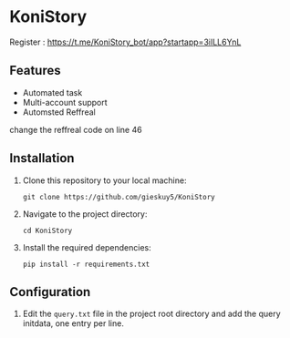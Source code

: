 # KoniStory

Register : https://t.me/KoniStory_bot/app?startapp=3iILL6YnL

## Features

- Automated task 
- Multi-account support
- Automsted Reffreal

change the reffreal code on line 46

## Installation

1. Clone this repository to your local machine:

   ```
   git clone https://github.com/gieskuy5/KoniStory
   ```

2. Navigate to the project directory:

   ```
   cd KoniStory
   ```

3. Install the required dependencies:
   ```
   pip install -r requirements.txt
   ```

## Configuration

1. Edit the `query.txt` file in the project root directory and add the query initdata, one entry per line.

